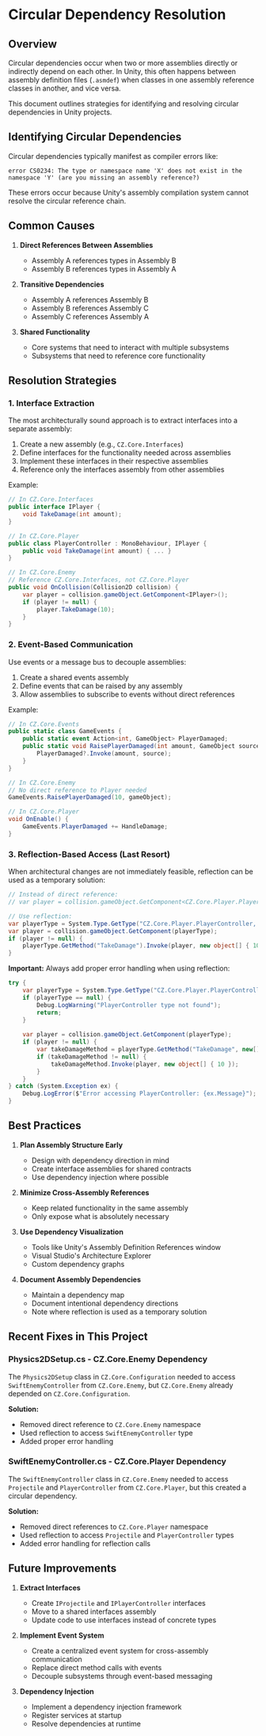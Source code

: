 # Circular Dependency Resolution

## Overview

Circular dependencies occur when two or more assemblies directly or indirectly depend on each other. In Unity, this often happens between assembly definition files (`.asmdef`) when classes in one assembly reference classes in another, and vice versa.

This document outlines strategies for identifying and resolving circular dependencies in Unity projects.

## Identifying Circular Dependencies

Circular dependencies typically manifest as compiler errors like:

```
error CS0234: The type or namespace name 'X' does not exist in the namespace 'Y' (are you missing an assembly reference?)
```

These errors occur because Unity's assembly compilation system cannot resolve the circular reference chain.

## Common Causes

1. **Direct References Between Assemblies**
   - Assembly A references types in Assembly B
   - Assembly B references types in Assembly A

2. **Transitive Dependencies**
   - Assembly A references Assembly B
   - Assembly B references Assembly C
   - Assembly C references Assembly A

3. **Shared Functionality**
   - Core systems that need to interact with multiple subsystems
   - Subsystems that need to reference core functionality

## Resolution Strategies

### 1. Interface Extraction

The most architecturally sound approach is to extract interfaces into a separate assembly:

1. Create a new assembly (e.g., `CZ.Core.Interfaces`)
2. Define interfaces for the functionality needed across assemblies
3. Implement these interfaces in their respective assemblies
4. Reference only the interfaces assembly from other assemblies

Example:
```csharp
// In CZ.Core.Interfaces
public interface IPlayer {
    void TakeDamage(int amount);
}

// In CZ.Core.Player
public class PlayerController : MonoBehaviour, IPlayer {
    public void TakeDamage(int amount) { ... }
}

// In CZ.Core.Enemy
// Reference CZ.Core.Interfaces, not CZ.Core.Player
public void OnCollision(Collision2D collision) {
    var player = collision.gameObject.GetComponent<IPlayer>();
    if (player != null) {
        player.TakeDamage(10);
    }
}
```

### 2. Event-Based Communication

Use events or a message bus to decouple assemblies:

1. Create a shared events assembly
2. Define events that can be raised by any assembly
3. Allow assemblies to subscribe to events without direct references

Example:
```csharp
// In CZ.Core.Events
public static class GameEvents {
    public static event Action<int, GameObject> PlayerDamaged;
    public static void RaisePlayerDamaged(int amount, GameObject source) {
        PlayerDamaged?.Invoke(amount, source);
    }
}

// In CZ.Core.Enemy
// No direct reference to Player needed
GameEvents.RaisePlayerDamaged(10, gameObject);

// In CZ.Core.Player
void OnEnable() {
    GameEvents.PlayerDamaged += HandleDamage;
}
```

### 3. Reflection-Based Access (Last Resort)

When architectural changes are not immediately feasible, reflection can be used as a temporary solution:

```csharp
// Instead of direct reference:
// var player = collision.gameObject.GetComponent<CZ.Core.Player.PlayerController>();

// Use reflection:
var playerType = System.Type.GetType("CZ.Core.Player.PlayerController, CZ.Core.Player");
var player = collision.gameObject.GetComponent(playerType);
if (player != null) {
    playerType.GetMethod("TakeDamage").Invoke(player, new object[] { 10 });
}
```

**Important:** Always add proper error handling when using reflection:

```csharp
try {
    var playerType = System.Type.GetType("CZ.Core.Player.PlayerController, CZ.Core.Player");
    if (playerType == null) {
        Debug.LogWarning("PlayerController type not found");
        return;
    }
    
    var player = collision.gameObject.GetComponent(playerType);
    if (player != null) {
        var takeDamageMethod = playerType.GetMethod("TakeDamage", new[] { typeof(int) });
        if (takeDamageMethod != null) {
            takeDamageMethod.Invoke(player, new object[] { 10 });
        }
    }
} catch (System.Exception ex) {
    Debug.LogError($"Error accessing PlayerController: {ex.Message}");
}
```

## Best Practices

1. **Plan Assembly Structure Early**
   - Design with dependency direction in mind
   - Create interface assemblies for shared contracts
   - Use dependency injection where possible

2. **Minimize Cross-Assembly References**
   - Keep related functionality in the same assembly
   - Only expose what is absolutely necessary

3. **Use Dependency Visualization**
   - Tools like Unity's Assembly Definition References window
   - Visual Studio's Architecture Explorer
   - Custom dependency graphs

4. **Document Assembly Dependencies**
   - Maintain a dependency map
   - Document intentional dependency directions
   - Note where reflection is used as a temporary solution

## Recent Fixes in This Project

### Physics2DSetup.cs - CZ.Core.Enemy Dependency

The `Physics2DSetup` class in `CZ.Core.Configuration` needed to access `SwiftEnemyController` from `CZ.Core.Enemy`, but `CZ.Core.Enemy` already depended on `CZ.Core.Configuration`.

**Solution:**
- Removed direct reference to `CZ.Core.Enemy` namespace
- Used reflection to access `SwiftEnemyController` type
- Added proper error handling

### SwiftEnemyController.cs - CZ.Core.Player Dependency

The `SwiftEnemyController` class in `CZ.Core.Enemy` needed to access `Projectile` and `PlayerController` from `CZ.Core.Player`, but this created a circular dependency.

**Solution:**
- Removed direct references to `CZ.Core.Player` namespace
- Used reflection to access `Projectile` and `PlayerController` types
- Added error handling for reflection calls

## Future Improvements

1. **Extract Interfaces**
   - Create `IProjectile` and `IPlayerController` interfaces
   - Move to a shared interfaces assembly
   - Update code to use interfaces instead of concrete types

2. **Implement Event System**
   - Create a centralized event system for cross-assembly communication
   - Replace direct method calls with events
   - Decouple subsystems through event-based messaging

3. **Dependency Injection**
   - Implement a dependency injection framework
   - Register services at startup
   - Resolve dependencies at runtime 